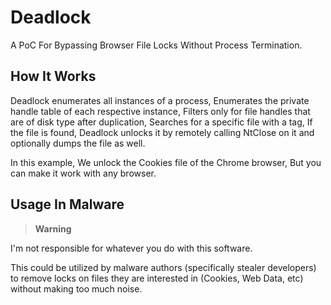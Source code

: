 
# Deadlock

A PoC For Bypassing Browser File Locks Without Process Termination.

## How It Works

Deadlock enumerates all instances of a process, Enumerates the private handle table of each respective instance, Filters only for file handles that are of disk type after duplication, Searches for a specific file with a tag, If the file is found, Deadlock unlocks it by remotely calling NtClose on it and optionally dumps the file as well.

In this example, We unlock the Cookies file of the Chrome browser, But you can make it work with any browser.

## Usage In Malware

> **Warning**

I'm not responsible for whatever you do with this software.
 
This could be utilized by malware authors (specifically stealer developers) to remove locks on files they are interested in (Cookies, Web Data, etc) without making too much noise.


